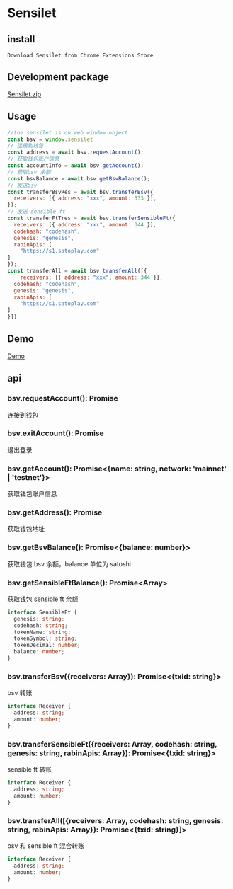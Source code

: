 # Sensilet

## install

    Download Sensilet from Chrome Extensions Store

## Development package

[Sensilet.zip](https://test.sensilet.com/sensilet.zip)

## Usage

```js
//the sensilet is on web window object
const bsv = window.sensilet
// 连接到钱包
const address = await bsv.requestAccount();
// 获取钱包账户信息
const accountInfo = await bsv.getAccount();
// 获取bsv 余额
const bsvBalance = await bsv.getBsvBalance();
// 发送bsv
const transferBsvRes = await bsv.transferBsv({
  receivers: [{ address: "xxx", amount: 333 }],
});
// 发送 sensible ft
const transferFtTres = await bsv.transferSensibleFt({
  receivers: [{ address: "xxx", amount: 344 }],
  codehash: "codehash",
  genesis: "genesis",
  rabinApis: [
    "https://s1.satoplay.com"
]
});
const transferAll = await bsv.transferAll([{
    receivers: [{ address: "xxx", amount: 344 }],
  codehash: "codehash",
  genesis: "genesis",
  rabinApis: [
    "https://s1.satoplay.com"
]
}])
```

## Demo
 [Demo](https://test.sensilet.com/test.html)

## api

### bsv.requestAccount(): Promise<void>

连接到钱包

### bsv.exitAccount(): Promise<void>

退出登录

### bsv.getAccount(): Promise<{name: string, network: 'mainnet' | 'testnet'}>

获取钱包账户信息

### bsv.getAddress(): Promise<string>

获取钱包地址

### bsv.getBsvBalance(): Promise<{balance: number}>

获取钱包 bsv 余额，balance 单位为 satoshi

### bsv.getSensibleFtBalance(): Promise<Array<SensibleFt>>

获取钱包 sensible ft 余额

```ts
interface SensibleFt {
  genesis: string;
  codehash: string;
  tokenName: string;
  tokenSymbol: string;
  tokenDecimal: number;
  balance: number;
}
```

### bsv.transferBsv({receivers: Array<Receiver>}): Promise<{txid: string}>

bsv 转账

```ts
interface Receiver {
  address: string;
  amount: number;
}
```

### bsv.transferSensibleFt({receivers: Array<Receiver>, codehash: string, genesis: string, rabinApis: Array<String>}): Promise<{txid: string}>

sensible ft 转账

```ts
interface Receiver {
  address: string;
  amount: number;
}
```


### bsv.transferAll([{receivers: Array<Receiver>, codehash: string, genesis: string, rabinApis: Array<String>}): Promise<{txid: string}]>

bsv 和 sensible ft 混合转账

```ts
interface Receiver {
  address: string;
  amount: number;
}
```
